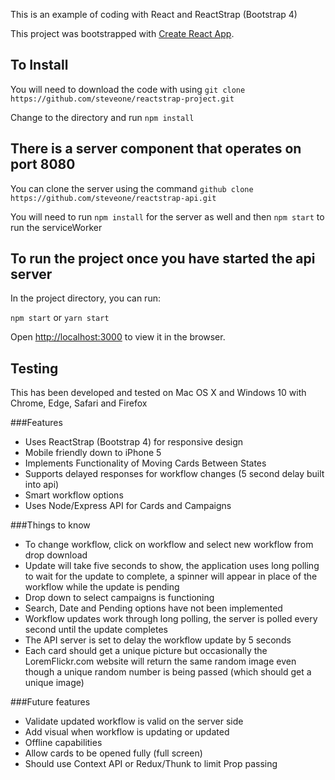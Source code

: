 This is an example of coding with React and ReactStrap (Bootstrap 4)

This project was bootstrapped with [Create React App](https://github.com/facebook/create-react-app).

## To Install

You will need to download the code with using `git clone https://github.com/steveone/reactstrap-project.git`

Change to the directory and run `npm install`

## There is a server component that operates on port 8080

You can clone the server using the command `github clone https://github.com/steveone/reactstrap-api.git`

You will need to run `npm install` for the server as well and then `npm start` to run the serviceWorker

## To run the project once you have started the api server

In the project directory, you can run:

`npm start` or `yarn start`

Open [http://localhost:3000](http://localhost:3000) to view it in the browser.

## Testing

This has been developed and tested on Mac OS X and Windows 10 with Chrome, Edge, Safari and Firefox

###Features

- Uses ReactStrap (Bootstrap 4) for responsive design
- Mobile friendly down to iPhone 5
- Implements Functionality of Moving Cards Between States
- Supports delayed responses for workflow changes (5 second delay built into api)
- Smart workflow options
- Uses Node/Express API for Cards and Campaigns

###Things to know

- To change workflow, click on workflow and select new workflow from drop download
- Update will take five seconds to show, the application uses long polling to wait for the update to complete, a spinner will appear in place of the workflow while the update is pending
- Drop down to select campaigns is functioning
- Search, Date and Pending options have not been implemented
- Workflow updates work through long polling, the server is polled every second until the update completes
- The API server is set to delay the workflow update by 5 seconds
- Each card should get a unique picture but occasionally the LoremFlickr.com website will return the same random image even though a unique random number is being passed (which should get a unique image)

###Future features

- Validate updated workflow is valid on the server side
- Add visual when workflow is updating or updated
- Offline capabilities
- Allow cards to be opened fully (full screen)
- Should use Context API or Redux/Thunk to limit Prop passing
